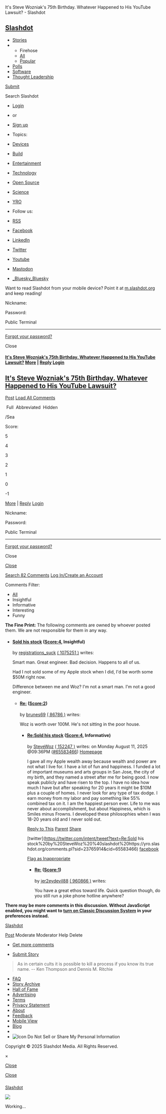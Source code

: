 It's Steve Wozniak's 75th Birthday. Whatever Happened to His YouTube Lawsuit? - Slashdot                                 

## [Slashdot](//slashdot.org)

*   [Stories](//slashdot.org)
*   *   Firehose
    *   [All](//slashdot.org/recent)
    *   [Popular](//slashdot.org/popular)
*   [Polls](//slashdot.org/polls)
*   [Software](https://slashdot.org/software/)
*   [Thought Leadership](//slashdot.org/content/)

[Submit](//slashdot.org/submission)

Search Slashdot

*   [Login](//slashdot.org/my/login)
*   or
*   [Sign up](//slashdot.org/my/newuser)

*   Topics:
*   [Devices](//devices.slashdot.org)
*   [Build](//build.slashdot.org)
*   [Entertainment](//entertainment.slashdot.org)
*   [Technology](//technology.slashdot.org)
*   [Open Source](//slashdot.org/?fhfilter=opensource)
*   [Science](//science.slashdot.org)
*   [YRO](//yro.slashdot.org)

*   Follow us:
*   [RSS](https://rss.slashdot.org/Slashdot/slashdotMain)
*   [Facebook](https://www.facebook.com/slashdot)
*   [LinkedIn](https://www.linkedin.com/company/slashdot)
*   [Twitter](https://x.com/slashdot)
*   [Youtube](https://www.youtube.com/channel/UCsW36751Gy-EAbHQwe9WBNw)
*   [Mastodon](https://mastodon.cloud/@slashdot)
*   [_Bluesky_Bluesky](https://bsky.app/profile/slashdot.org)

Want to read Slashdot from your mobile device? Point it at [m.slashdot.org](http://m.slashdot.org) and keep reading!

 

Nickname: 

Password: 

 Public Terminal  

* * *

 [Forgot your password?](//slashdot.org/my/mailpassword)

Close

#### [It's Steve Wozniak's 75th Birthday. Whatever Happened to His YouTube Lawsuit?](//yro.slashdot.org/story/25/08/10/1938248/its-steve-wozniaks-75th-birthday-whatever-happened-to-his-youtube-lawsuit "Back to Article - It's Steve Wozniak's 75th Birthday.  Whatever Happened to His YouTube Lawsuit?") [More](#) | [Reply](//yro.slashdot.org/comments.pl?sid=23765914&op=reply&threshold=1&commentsort=0&mode=thread&pid=#65583466) [Login](//yro.slashdot.org/login.pl)

## [It's Steve Wozniak's 75th Birthday. Whatever Happened to His YouTube Lawsuit?](//yro.slashdot.org/story/25/08/10/1938248/its-steve-wozniaks-75th-birthday-whatever-happened-to-his-youtube-lawsuit "Back to Article - It's Steve Wozniak's 75th Birthday.  Whatever Happened to His YouTube Lawsuit?")

[Post](//yro.slashdot.org/comments.pl?sid=23765914&op=reply&threshold=1&commentsort=0&mode=thread&pid=#65583466) [Load All Comments](#)

 Full  Abbreviated  Hidden

/Sea

Score:

5

4

3

2

1

0

\-1

[More](#) | [Reply](//yro.slashdot.org/comments.pl?sid=23765914&op=reply&threshold=1&commentsort=0&mode=thread&pid=#65583466) [Login](//yro.slashdot.org/login.pl)

 

Nickname: 

Password: 

 Public Terminal  

* * *

 [Forgot your password?](//slashdot.org/my/mailpassword)

Close

[Close](#)

[Search 82 Comments](//yro.slashdot.org/search.pl?op=comments&sid=23765914) [Log In/Create an Account](//yro.slashdot.org/users.pl)

Comments Filter:

*   [All](#)
*   Insightful
*   Informative
*   Interesting
*   Funny

**The Fine Print:** The following comments are owned by whoever posted them. We are not responsible for them in any way.

*   #### [Sold his stock](//yro.slashdot.org/comments.pl?sid=23765914&cid=65581024) ([Score:4](#), Insightful)
    
    by [registrations\_suck](//slashdot.org/~registrations_suck) [( 1075251 )](//slashdot.org/~registrations_suck) writes:
    
    Smart man. Great engineer. Bad decision. Happens to all of us.
    
    Had I not sold some of my Apple stock when I did, I'd be worth some $50M right now.
    
    Difference between me and Woz? I'm not a smart man. I'm not a good engineer.
    
    *   #### [Re:](//yro.slashdot.org/comments.pl?sid=23765914&cid=65582048) ([Score:2](#))
        
        by [brunes69](//slashdot.org/~brunes69) [( 86786 )](//slashdot.org/~brunes69) writes:
        
        Woz is worth over 100M. He's not sitting in the poor house.
        
        *   #### [Re:Sold his stock](//yro.slashdot.org/comments.pl?sid=23765914&cid=65583466) ([Score:4](#), Informative)
            
            by [SteveWoz](//slashdot.org/~SteveWoz) [( 152247 )](//slashdot.org/~SteveWoz) writes: on Monday August 11, 2025 @09:36PM ([#65583466](//yro.slashdot.org/comments.pl?sid=23765914&cid=65583466)) [Homepage](http://woz.org/ "http://woz.org/")
            
            I gave all my Apple wealth away because wealth and power are not what I live for. I have a lot of fun and happiness. I funded a lot of important museums and arts groups in San Jose, the city of my birth, and they named a street after me for being good. I now speak publicly and have risen to the top. I have no idea how much I have but after speaking for 20 years it might be $10M plus a couple of homes. I never look for any type of tax dodge. I earn money from my labor and pay something like 55% combined tax on it. I am the happiest person ever. Life to me was never about accomplishment, but about Happiness, which is Smiles minus Frowns. I developed these philosophies when I was 18-20 years old and I never sold out.
            
            [Reply to This](//yro.slashdot.org/comments.pl?sid=23765914&op=Reply&threshold=1&commentsort=0&mode=thread&pid=65583466) [Parent](//yro.slashdot.org/comments.pl?sid=23765914&threshold=1&commentsort=0&mode=thread&cid=65582048) [Share](#)
            
            [twitter](https://twitter.com/intent/tweet?text=Re:Sold his stock%20by%20SteveWoz%20%40slashdot%20https://yro.slashdot.org/comments.pl?sid=23765914&cid=65583466) [facebook](https://www.facebook.com/sharer/sharer.php?u=https://yro.slashdot.org/comments.pl?sid=23765914&cid=65583466)
            
            [Flag as Inappropriate](//yro.slashdot.org/comments.pl?sid=23765914&op=flag&threshold=1&commentsort=0&mode=thread&pid=65583466 "Flag this comment as Inappropriate")
            
            *   #### [Re:](//yro.slashdot.org/comments.pl?sid=23765914&cid=65590274) ([Score:1](#))
                
                by [jer2eydevil88](//slashdot.org/~jer2eydevil88) [( 960866 )](//slashdot.org/~jer2eydevil88) writes:
                
                You have a great ethos toward life. Quick question though, do you still run a joke phone hotline anywhere?
                

**There may be more comments in this discussion. Without JavaScript enabled, you might want to [turn on Classic Discussion System](//yro.slashdot.org/users.pl?op=editcomm) in your preferences instead.**

[Slashdot](//slashdot.org)

[Post](//yro.slashdot.org/comments.pl?sid=23765914&op=reply&threshold=1&commentsort=0&mode=thread&pid=#65583466) Moderate Moderator Help Delete 

*   [Get more comments](#)

*   [Submit Story](/submit)

> As in certain cults it is possible to kill a process if you know its true name. -- Ken Thompson and Dennis M. Ritchie

*   [FAQ](//slashdot.org/faq)
*   [Story Archive](//slashdot.org/archive.pl)
*   [Hall of Fame](//slashdot.org/hof.shtml)
*   [Advertising](https://slashdotmedia.com/advertising-and-marketing-services/)
*   [Terms](https://slashdotmedia.com/terms-of-use/)
*   [Privacy Statement](https://slashdotmedia.com/privacy-statement/)
*   [About](//slashdot.org/faq/slashmeta.shtml)
*   [Feedback](mailto:feedback@slashdot.org)
*   [Mobile View](#)
*   [Blog](//slashdot.org/blog)
*   [](#)
*    ![Icon](//a.fsdn.com/sd/ccpa-optout.png) Do Not Sell or Share My Personal Information

  

Copyright © 2025 Slashdot Media. All Rights Reserved.

×

[Close](#)

[Close](#)

### 

[Slashdot](//slashdot.org)

       

![](//slashdot.org/images/njs.gif?692)

Working...